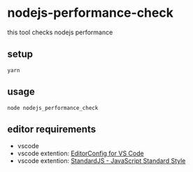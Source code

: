 # nodejs-performance-check

this tool checks nodejs performance

## setup

```
yarn
```

## usage

```
node nodejs_performance_check
```

## editor requirements

- vscode
- vscode extention: [EditorConfig for VS Code](https://github.com/editorconfig/editorconfig-vscode)
- vscode extention: [StandardJS - JavaScript Standard Style](https://github.com/standard/vscode-standard)
